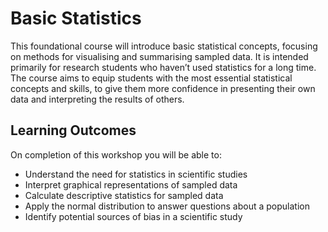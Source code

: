 # Basic Statistics

This foundational course will introduce basic statistical concepts, focusing on methods for visualising and summarising sampled data. It is intended primarily for research students who haven’t used statistics for a long time. The course aims to equip students with the most essential statistical concepts and skills, to give them more confidence in presenting their own data and interpreting the results of others.


## Learning Outcomes

On completion of this workshop you will be able to:

*	Understand the need for statistics in scientific studies
*	Interpret graphical representations of sampled data 
*	Calculate descriptive statistics for sampled data 
*	Apply the normal distribution to answer questions about a population 
*	Identify potential sources of bias in a scientific study

